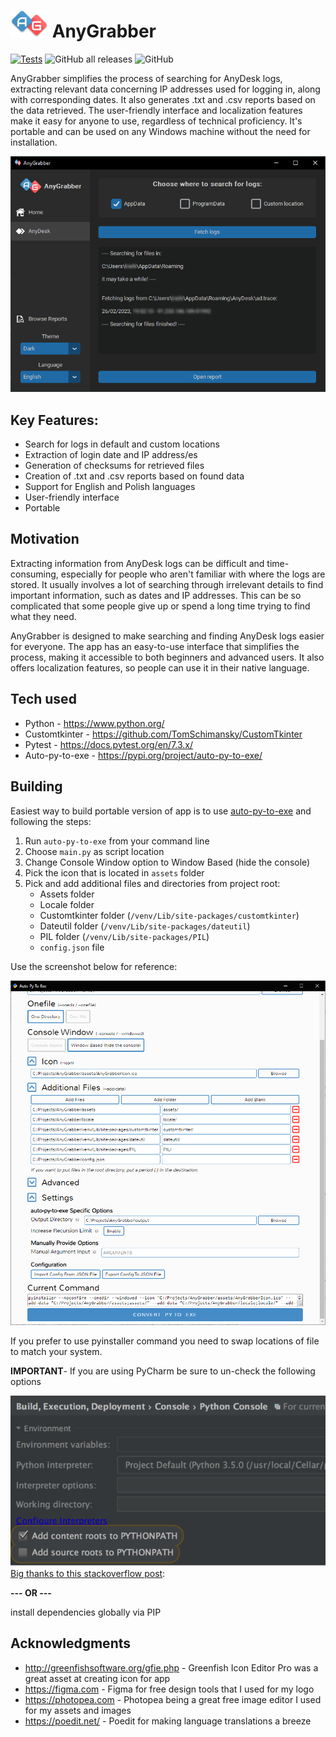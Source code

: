 # <img src="./assets/AnyGrabberLogo.png" alt="Logo" width="60">  AnyGrabber

[![Tests](https://github.com/Kielx/AnyGrabber/actions/workflows/tests.yml/badge.svg)](https://github.com/Kielx/AnyGrabber/actions/workflows/tests.yml)
![GitHub all releases](https://img.shields.io/github/downloads/kielx/AnyGrabber/total)
![GitHub](https://img.shields.io/github/license/kielx/Anygrabber)


AnyGrabber simplifies the process of searching for AnyDesk logs, extracting relevant data concerning IP addresses used
for logging
in, along with corresponding dates. It also generates .txt and
.csv reports based on the data retrieved. The user-friendly interface and localization features make it easy for anyone
to use, regardless of technical proficiency. It's portable and can be used on any Windows machine without the need for
installation.

![App screenshot](./assets_readme/screenshot1.png)

## Key Features:

- Search for logs in default and custom locations
- Extraction of login date and IP address/es
- Generation of checksums for retrieved files
- Creation of .txt and .csv reports based on found data
- Support for English and Polish languages
- User-friendly interface
- Portable

## Motivation

Extracting information from AnyDesk logs can be difficult and time-consuming, especially for people who aren't familiar
with where the logs are stored. It usually involves a lot of searching through irrelevant details to find important
information, such as dates and IP addresses. This can be so complicated that some people give up or spend a long time
trying to find what they need.

AnyGrabber is designed to make searching and finding AnyDesk logs easier for everyone. The app has an easy-to-use
interface that simplifies the process, making it accessible to both beginners and advanced users. It also offers
localization features, so people can use it in their native language.

## Tech used

- Python - https://www.python.org/
- Customtkinter -  https://github.com/TomSchimansky/CustomTkinter
- Pytest - https://docs.pytest.org/en/7.3.x/
- Auto-py-to-exe - https://pypi.org/project/auto-py-to-exe/

## Building

Easiest way to build portable version of app is to use [auto-py-to-exe](https://pypi.org/project/auto-py-to-exe/)  and
following the steps:

1. Run `auto-py-to-exe` from your command line
1. Choose `main.py` as script location
2. Change Console Window option to Window Based (hide the console)
3. Pick the icon that is located in `assets` folder
4. Pick and add additional files and directories from project root:
    - Assets folder
    - Locale folder
    - Customtkinter folder (`/venv/Lib/site-packages/customtkinter`)
    - Dateutil folder (`/venv/Lib/site-packages/dateutil`)
    - PIL folder (`/venv/Lib/site-packages/PIL`)
    - `config.json` file

Use the screenshot below for reference:

![py-to-exe](./assets_readme/Auto-py-to-exe.png)

If you prefer to use pyinstaller command you need to swap locations of file to match your system.

**IMPORTANT**- If you are using PyCharm be sure to un-check the following options

![py-to-exe](./assets_readme/Auto-py-to-exe2.png)
[Big thanks to this stackoverflow post](https://stackoverflow.com/questions/36618749/module-imports-work-in-pycharm-dont-work-in-python-idle/36618847#36618847):

**--- OR ---**

install dependencies globally via PIP

## Acknowledgments

- http://greenfishsoftware.org/gfie.php - Greenfish Icon Editor Pro was a great asset at creating icon for app
- https://figma.com - Figma for free design tools that I used for my logo
- https://photopea.com - Photopea being a great free image editor I used for my assets and images
- https://poedit.net/ - Poedit for making language translations a breeze


